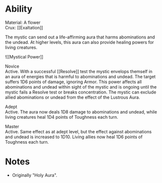 # Ability
Material: A flower<br>Crux: [[Exaltation]]

The mystic can send out a life-affirming aura that harms abominations and the undead. At higher levels, this aura can also provide healing powers for living creatures.

![[Mystical Power]]

Novice<br>Active. With a successful [[Resolve]] test the mystic envelops themself in an aura of energies that is harmful to abominations and undead. The target suffers 1D6 points of damage, ignoring Armor. This power affects all abominations and undead within sight of the mystic and is ongoing until the mystic fails a Resolve test or breaks concentration. The mystic can exclude allied abominations or undead from the effect of the Lustrous Aura.

Adept<br>Active. The aura now deals 1D8 damage to abominations and undead, while living creatures heal 1D4 points of Toughness each turn.

Master<br>Active. Same effect as at adept level, but the effect against abominations and undead is increased to 1D10. Living allies now heal 1D6 points of Toughness each turn.
# Notes
* Originally "Holy Aura".